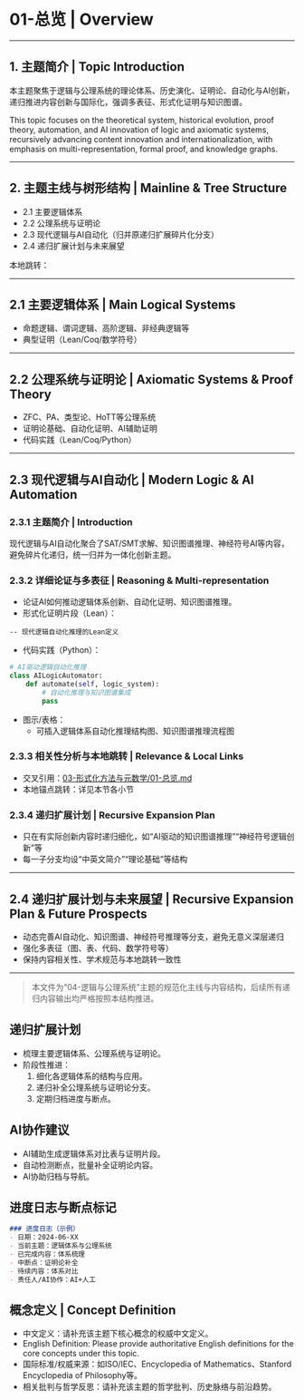 # 01-总览 | Overview

---

## 1. 主题简介 | Topic Introduction

本主题聚焦于逻辑与公理系统的理论体系、历史演化、证明论、自动化与AI创新，递归推进内容创新与国际化，强调多表征、形式化证明与知识图谱。

This topic focuses on the theoretical system, historical evolution, proof theory, automation, and AI innovation of logic and axiomatic systems, recursively advancing content innovation and internationalization, with emphasis on multi-representation, formal proof, and knowledge graphs.

---

## 2. 主题主线与树形结构 | Mainline & Tree Structure

- 2.1 主要逻辑体系
- 2.2 公理系统与证明论
- 2.3 现代逻辑与AI自动化（归并原递归扩展碎片化分支）
- 2.4 递归扩展计划与未来展望

本地跳转：

---

## 2.1 主要逻辑体系 | Main Logical Systems

- 命题逻辑、谓词逻辑、高阶逻辑、非经典逻辑等
- 典型证明（Lean/Coq/数学符号）

---

## 2.2 公理系统与证明论 | Axiomatic Systems & Proof Theory

- ZFC、PA、类型论、HoTT等公理系统
- 证明论基础、自动化证明、AI辅助证明
- 代码实践（Lean/Coq/Python）

---

## 2.3 现代逻辑与AI自动化 | Modern Logic & AI Automation

### 2.3.1 主题简介 | Introduction

现代逻辑与AI自动化聚合了SAT/SMT求解、知识图谱推理、神经符号AI等内容，避免碎片化递归，统一归并为一体化创新主题。

### 2.3.2 详细论证与多表征 | Reasoning & Multi-representation

- 论证AI如何推动逻辑体系创新、自动化证明、知识图谱推理。
- 形式化证明片段（Lean）：

```lean
-- 现代逻辑自动化推理的Lean定义
```

- 代码实践（Python）：

```python
# AI驱动逻辑自动化推理
class AILogicAutomator:
    def automate(self, logic_system):
        # 自动化推理与知识图谱集成
        pass
```

- 图示/表格：
  - 可插入逻辑体系自动化推理结构图、知识图谱推理流程图

### 2.3.3 相关性分析与本地跳转 | Relevance & Local Links

- 交叉引用：[03-形式化方法与元数学/01-总览.md](../03-形式化方法与元数学/01-总览.md)
- 本地锚点跳转：详见本节各小节

### 2.3.4 递归扩展计划 | Recursive Expansion Plan

- 只在有实际创新内容时递归细化，如“AI驱动的知识图谱推理”“神经符号逻辑创新”等
- 每一子分支均设“中英文简介”“理论基础”等结构

---

## 2.4 递归扩展计划与未来展望 | Recursive Expansion Plan & Future Prospects

- 动态完善AI自动化、知识图谱、神经符号推理等分支，避免无意义深层递归
- 强化多表征（图、表、代码、数学符号等）
- 保持内容相关性、学术规范与本地跳转一致性

---

> 本文件为“04-逻辑与公理系统”主题的规范化主线与内容结构，后续所有递归内容输出均严格按照本结构推进。

## 递归扩展计划

- 梳理主要逻辑体系、公理系统与证明论。
- 阶段性推进：
  1. 细化各逻辑体系的结构与应用。
  2. 递归补全公理系统与证明论分支。
  3. 定期归档进度与断点。

## AI协作建议

- AI辅助生成逻辑体系对比表与证明片段。
- 自动检测断点，批量补全证明论内容。
- AI协助归档与导航。

## 进度日志与断点标记

```markdown
### 进度日志（示例）
- 日期：2024-06-XX
- 当前主题：逻辑体系与公理系统
- 已完成内容：体系梳理
- 中断点：证明论补全
- 待续内容：体系对比
- 责任人/AI协作：AI+人工
```
<!-- 中断点：逻辑体系/证明论/体系对比 -->

## 概念定义 | Concept Definition

- 中文定义：请补充该主题下核心概念的权威中文定义。
- English Definition: Please provide authoritative English definitions for the core concepts under this topic.
- 国际标准/权威来源：如ISO/IEC、Encyclopedia of Mathematics、Stanford Encyclopedia of Philosophy等。
- 相关批判与哲学反思：请补充该主题的哲学批判、历史脉络与前沿趋势。
